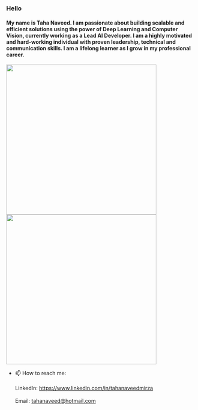 ### Hello

#### My name is Taha Naveed. I am passionate about building scalable and efficient solutions using the power of Deep Learning and Computer Vision, currently working as a Lead AI Developer. I am a highly motivated and hard-working individual with proven leadership, technical and communication skills. I am a lifelong learner as I grow in my professional career.

<img src="https://github-readme-stats.vercel.app/api?username=tahanaveed97&layout=compact&show_icons=true&theme=highcontrast&count_private=true&hide=contribs,prs,issues" width="400">
<img src="https://github-readme-stats.vercel.app/api/top-langs?username=tahanaveed97&layout=compact&show_icons=true&theme=highcontrast" width="400">


- 📫 How to reach me: <br/> <br/>
LinkedIn: https://www.linkedin.com/in/tahanaveedmirza <br/> <br/>
Email: tahanaveed@hotmail.com
